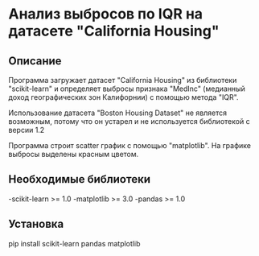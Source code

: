 # Анализ выбросов по IQR на датасете "California Housing"

## Описание
Программа загружает датасет "California Housing" из библиотеки "scikit-learn" и определяет выбросы признака "MedInc" (медианный доход географических зон Калифорнии) с помощью метода "IQR". 

Использование датасета "Boston Housing Dataset" не является возможным, потому что он устарел и не используется библиотекой с версии 1.2

Программа строит scatter график с помощью "matplotlib". На графике выбросы выделены красным цветом.

## Необходимые библиотеки
-scikit-learn >= 1.0
-matplotlib >= 3.0
-pandas >= 1.0

## Установка
pip install scikit-learn pandas matplotlib